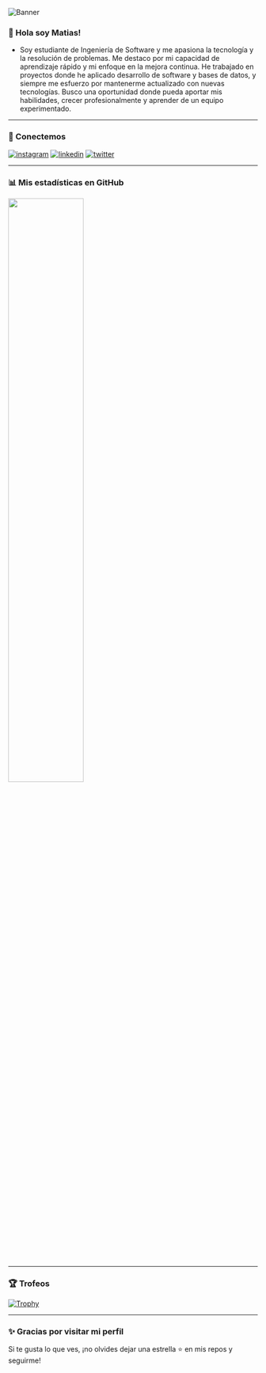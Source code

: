 ![Banner](https://github.com/user-attachments/assets/96054af0-9b22-4e9d-a2ac-25827eaeb9c8)

### 👋 Hola soy Matias!

* Soy estudiante de Ingeniería de Software y me apasiona la tecnología y la resolución de problemas. Me destaco por mi capacidad de aprendizaje rápido y mi enfoque en la mejora continua. He trabajado en proyectos donde he aplicado desarrollo de software y bases de datos, y siempre me esfuerzo por mantenerme actualizado con nuevas tecnologías. Busco una oportunidad donde pueda aportar mis habilidades, crecer profesionalmente y aprender de un equipo experimentado.

---

### 🔗 Conectemos
[![instagram](https://img.shields.io/badge/instagram-E4405F?style=for-the-badge&logo=instagram&logoColor=white)](https://www.instagram.com/matipalacios_/)
[![linkedin](https://img.shields.io/badge/linkedin-0A66C2?style=for-the-badge&logo=linkedin&logoColor=white)](https://www.linkedin.com/in/josue-matias-molina-palacios-a33277329/)
[![twitter](https://img.shields.io/badge/twitter-1DA1F2?style=for-the-badge&logo=twitter&logoColor=white)](https://x.com/matias_pala0121)

---

### 📊 Mis estadísticas en GitHub

<img src="https://github-readme-stats.vercel.app/api/top-langs/?username=Matipala&layout=compact&theme=tokyonight" width="55%" />

---

### 🏆 Trofeos

[![Trophy](https://github-profile-trophy.vercel.app/?username=Matipala&theme=tokyonight&margin-w=10&margin-h=10)](https://github.com/ryo-ma/github-profile-trophy)

---

### ✨ Gracias por visitar mi perfil

Si te gusta lo que ves, ¡no olvides dejar una estrella ⭐ en mis repos y seguirme!
